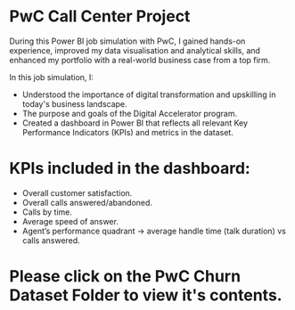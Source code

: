 # PwC Call Center Project
During this Power BI job simulation with PwC, I gained hands-on experience, improved my data visualisation and analytical skills, and enhanced my portfolio with a real-world business case from a top firm.

In this job simulation, I:
- Understood the importance of digital transformation and upskilling in today's business landscape.
- The purpose and goals of the Digital Accelerator program.
- Created a dashboard in Power BI that reflects all relevant Key Performance Indicators (KPIs) and metrics in the dataset.

# KPIs included in the dashboard:
  - Overall customer satisfaction.
  - Overall calls answered/abandoned.
  - Calls by time.
  - Average speed of answer.
  - Agent’s performance quadrant -> average handle time (talk duration) vs calls answered.

# Please click on the PwC Churn Dataset Folder to view it's contents.
